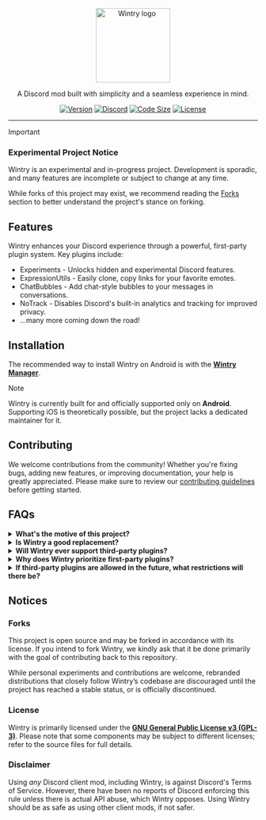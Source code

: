 <div align="center">
	<img height="150" alt="Wintry logo" src="https://github.com/user-attachments/assets/a177d9a0-10bf-43d4-be13-0fe196eda726" />
	<p align="center">A Discord mod built with simplicity and a seamless experience in mind.</p>

[![Version](https://img.shields.io/github/package-json/v/amsyarasyiq/wintry?logo=github)](https://github.com/amsyarasyiq/wintry/releases/latest)
[![Discord](https://img.shields.io/discord/1394286025026572310?logo=discord&logoColor=white&color=5865F2)](https://discord.gg/ATrscNAMpE)
[![Code Size](https://img.shields.io/github/languages/code-size/amsyarasyiq/wintry?color=blue)](https://github.com/amsyarasyiq/wintry)
[![License](https://img.shields.io/github/license/amsyarasyiq/wintry?color=007ec6)](https://github.com/amsyarasyiq/wintry/blob/main/LICENSE)

</div>

---

> [!IMPORTANT]
> ### Experimental Project Notice
> Wintry is an experimental and in-progress project. Development is sporadic, and many features are incomplete or subject to change at any time.
>
> While forks of this project may exist, we recommend reading the [Forks](#forks) section to better understand the project's stance on forking.

## Features
Wintry enhances your Discord experience through a powerful, first-party plugin system. Key plugins include:

- Experiments - Unlocks hidden and experimental Discord features.
- ExpressionUtils - Easily clone, copy links for your favorite emotes.
- ChatBubbles - Add chat-style bubbles to your messages in conversations.
- NoTrack - Disables Discord's built-in analytics and tracking for improved privacy.
- ...many more coming down the road!

## Installation

The recommended way to install Wintry on Android is with the [**Wintry Manager**](https://github.com/wtcord/wt-manager).

> [!NOTE]
> Wintry is currently built for and officially supported only on **Android**. Supporting iOS is theoretically possible, but the project lacks a dedicated maintainer for it.

## Contributing
We welcome contributions from the community! Whether you're fixing bugs, adding new features, or improving documentation, your help is greatly appreciated. Please make sure to review our [contributing guidelines](./CONTRIBUTING.md) before getting started.

## FAQs

<details>
  <summary>
	  <b>What's the motive of this project?</b>
  </summary>

Wintry is an attempt to bring back the proof-of-concept version of Pyoncord while staying true to its goal of being something different. It takes inspiration from existing projects especially from Vencord but follows its own direction.   

> So, what exactly is 'different' this time?

Pyoncord's ultimate goal was to achieve **lazy Metro module acquisition/patching** for performance benefits. After discovering a way to achieve similar benefits while retaining the existing mod's infrastructure, Pyoncord reached its conclusion, and Bunny took over.

However, while developing Pyoncord, there were several other goals besides implementing the lazy module system, such as:  
- **Vencord-like experience** (built-in plugins)  
- **Platform-focused patching** (to access/patch native stuff)  

These goals were fundamentally incompatible with the existing infrastructure, so starting from the ground up was necessary.  

</details>

<details>
  <summary>
	  <b>Is Wintry a good replacement?</b>
  </summary>

Depends. If you value plugin stability over variety, Wintry may be a good replacement for you. Wintry is first-party focused, meaning there may be fewer plugins available compared to other client mods, but they will be more stable and reliable.
</details>

<details>
  <summary>
	  <b>Will Wintry ever support third-party plugins?</b>
  </summary>

**Maybe.** However, Wintry will stay first-party focused, so even if it ever supports third-party plugins, the experience won’t be the same as with other third-party-focused client mods. Discovering and installing third-party plugins will be more difficult, and Wintry will not provide technical support for them. This feature, if introduced, would exist primarily for advanced users.

</details>

<details>
  <summary>
	  <b>Why does Wintry prioritize first-party plugins?</b>
  </summary>

Wintry prioritizes first-party plugins to ensure security, compatibility, and stability. Third-party plugins can introduce risks such as security vulnerabilities, performance issues, and inconsistencies in the user experience. By focusing on first-party development, Wintry can maintain a more controlled and reliable environment.

There are definitely drawbacks to this idea, such as introducing bloat since all plugins are built-in whether you like it or not, or having less plugin variety since all plugins need to be vetted for quality.
</details>

<details>
  <summary>
	  <b>If third-party plugins are allowed in the future, what restrictions will there be?</b>
  </summary>

If Wintry ever supports third-party plugins, users will be able to install whatever they want, but they must acknowledge that:  
- Wintry will not provide technical support for third-party plugins.  
- Users must manually discover, install and manage their third-party plugins.  
- No guarantees will be made regarding security, stability, or compatibility.
</details>

## Notices

### Forks
This project is open source and may be forked in accordance with its license. If you intend to fork Wintry, we kindly ask that it be done primarily with the goal of contributing back to this repository.

While personal experiments and contributions are welcome, rebranded distributions that closely follow Wintry’s codebase are discouraged until the project has reached a stable status, or is officially discontinued.

### License

Wintry is primarily licensed under the [**GNU General Public License v3 (GPL-3)**](http://www.gnu.org/copyleft/gpl.html). Please note that some components may be subject to different licenses; refer to the source files for full details.

### **Disclaimer**  
Using *any* Discord client mod, including Wintry, is against Discord's Terms of Service. However, there have been no reports of Discord enforcing this rule unless there is actual API abuse, which Wintry opposes. Using Wintry should be as safe as using other client mods, if not safer.
